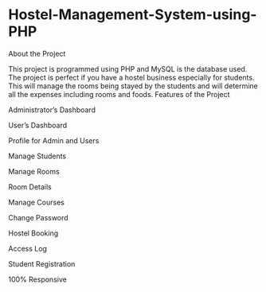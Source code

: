# Hostel-Management-System-using-PHP
About the Project

This project is programmed using PHP and MySQL is the database used. The project is perfect if you have a hostel business especially for students. This will manage the rooms being stayed by the students and will determine all the expenses including rooms and foods.
Features of the Project

Administrator’s Dashboard

User’s Dashboard

Profile for Admin and Users

Manage Students

Manage Rooms

Room Details

Manage Courses

Change Password

Hostel Booking

Access Log

Student Registration

100% Responsive



